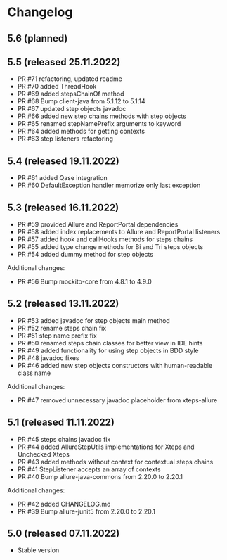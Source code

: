# Changelog

## 5.6 (planned)

## 5.5 (released 25.11.2022)

* PR #71 refactoring, updated readme
* PR #70 added ThreadHook
* PR #69 added stepsChainOf method
* PR #68 Bump client-java from 5.1.12 to 5.1.14
* PR #67 updated step objects javadoc
* PR #66 added new step chains methods with step objects
* PR #65 renamed stepNamePrefix arguments to keyword
* PR #64 added methods for getting contexts
* PR #63 step listeners refactoring

## 5.4 (released 19.11.2022)

* PR #61 added Qase integration
* PR #60 DefaultException handler memorize only last exception

## 5.3 (released 16.11.2022)

* PR #59 provided Allure and ReportPortal dependencies
* PR #58 added index replacements to Allure and ReportPortal listeners
* PR #57 added hook and callHooks methods for steps chains
* PR #55 added type change methods for Bi and Tri steps objects
* PR #54 added dummy method for step objects

Additional changes:

* PR #56 Bump mockito-core from 4.8.1 to 4.9.0

## 5.2 (released 13.11.2022)

* PR #53 added javadoc for step objects main method
* PR #52 rename steps chain fix
* PR #51 step name prefix fix
* PR #50 renamed steps chain classes for better view in IDE hints
* PR #49 added functionality for using step objects in BDD style
* PR #48 javadoc fixes
* PR #46 added new step objects constructors with human-readable class name

Additional changes:

* PR #47 removed unnecessary javadoc placeholder from xteps-allure

## 5.1 (released 11.11.2022)

* PR #45 steps chains javadoc fix
* PR #44 added AllureStepUtils implementations for Xteps and Unchecked Xteps
* PR #43 added methods without context for contextual steps chains
* PR #41 StepListener accepts an array of contexts
* PR #40 Bump allure-java-commons from 2.20.0 to 2.20.1

Additional changes:

* PR #42 added CHANGELOG.md
* PR #39 Bump allure-junit5 from 2.20.0 to 2.20.1

## 5.0 (released 07.11.2022)

* Stable version

